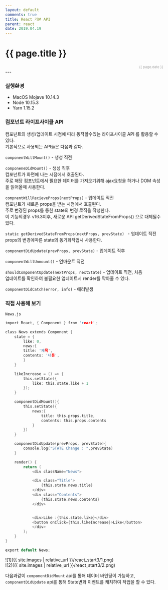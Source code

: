 ```yaml
---
layout: default
comments: true
title: React 기본 API
parent: react
date: 2019.04.19
---
```


<h1>{{ page.title }}</h1>  
<div style="text-align:right; font-size:11px; color:#aaa">{{ page.date }} </div>
---

### 실행환경
- MacOS Mojave 10.14.3
- Node 10.15.3
- Yarn 1.15.2

### 컴포넌트 라이프사이클 API
컴포넌트의 생성/업데이트 시점에 따라 동작할수있는 라이프사이클 API 를 활용할 수 있다.  
기본적으로 사용되는 API들은 다음과 같다.  

`componentWillMount()` - 생성 직전  

`componeneDidMount()` - 생성 직후  
컴포넌트가 화면에 나는 시점에서 호출된다.   
주로 해당 컴포넌트에서 필요한 데이터를 가져오기위해 ajax요청을 하거나 DOM 속성을 읽어올때 사용한다.

`compnentWillRecieveProps(nextProps)` - 업데이트 직전  
컴포넌트가 새로운 props을 받는 시점에서 호출된다.    
주로 변경된 props를 통한 state의 변경 로직을 작성한다.    
이 기능의경우 v16.3이후, 새로운 API  getDerivedStateFromProps()  으로 대체될수있다.

`static getDerivedStateFromProps(nextProps, prevState) ` - 업데이트 직전    
props의 변경에따른 state의 동기화작업시 사용한다.

`componentDidUpdate(prevProps, prevState)` - 업데이트 직후  

`componentWillUnmount()` - 언마운트 직전   

`shouldComponentUpdate(nextProps, nextState)` - 업데이트 직전, 처음  
업데이트를 확인하여 불필요한 업데이트시 render를 막아줄 수 있다.   

`componentDidCatch(error, info)` - 에러발생

### 직접 사용해 보기
`News.js`  
```c
import React, { Component } from 'react';

class News extends Component {
    state = {
        like: 0,
        news:{
        title: '제목',
        contents: '내용',
        }
    }

    likeIncrease = () => {
        this.setState({
            like: this.state.like + 1
        });
    }

    componentDidMount(){
        this.setState({
            news:{
                title: this.props.title,
                contents: this.props.contents
            }
        })
    }

    componentDidUpdate(prevProps, prevState){
        console.log("STATE Change : ",prevState)
    }

    render() {
        return (
            <div className="News">

            <div class="Title">
                {this.state.news.title}
            </div>
            <div class="Contents">
                {this.state.news.contents}
            </div>


            <div>Like :{this.state.like}</div>
            <button onClick={this.likeIncrease}>Like</button>
            </div>
        );
    }
}

export default News;

```

![1]({{ site.images | relative_url }}/react_start3/1.png)  
![2]({{ site.images | relative_url }}/react_start3/2.png)  

다음과같이 `componentDidMount` api를 통해 데이터 바인딩이 가능하고,  `componentDidUpdate` api를 통해 State변화 이벤트를 캐치하여 작업을 할 수 있다.
